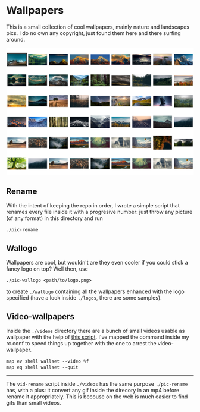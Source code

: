 # Wallpapers

This is a small collection of cool wallpapers, mainly nature and landscapes
pics. I do no own any copyright, just found them here and there surfing around.

![](pics.png)




## Rename

With the intent of keeping the repo in order, I wrote a simple script that
renames every file inside it with a progresive number: just throw any picture
(of any format) in this directory and run

```
./pic-rename
```




## Wallogo

Wallpapers are cool, but wouldn't are they even cooler if you could stick a fancy
logo on top? Well then, use

```
./pic-wallogo <path/to/logo.png>
```

to create `./wallogo` containing all the wallpapers enhanced with the logo
specified (have a look inside `./logos`, there are some samples).




## Video-wallpapers

Inside the `./videos` directory there are a bunch of small videos usable as
wallpaper with the help of [this script](https://github.com/MatteoGiorgi/.dotfiles/blob/master/bin/bin/wallset). I've mapped the command inside my rc.conf
to speed things up together with the one to arrest the video-wallpaper.

```
map ev shell wallset --video %f
map eq shell wallset --quit
```

---

The `vid-rename` script inside `./videos` has the same purpose `./pic-rename`
has, with a plus: it convert any gif inside the direcory in an mp4 before rename
it appropriately. This is becouse on the web is much easier to find gifs than
small videos.
